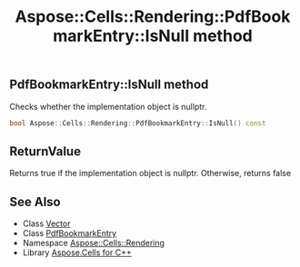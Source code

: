﻿---
title: Aspose::Cells::Rendering::PdfBookmarkEntry::IsNull method
linktitle: IsNull
second_title: Aspose.Cells for C++ API Reference
description: 'Aspose::Cells::Rendering::PdfBookmarkEntry::IsNull method. Checks whether the implementation object is nullptr in C++.'
type: docs
weight: 500
url: /cpp/aspose.cells.rendering/pdfbookmarkentry/isnull/
---
## PdfBookmarkEntry::IsNull method


Checks whether the implementation object is nullptr.

```cpp
bool Aspose::Cells::Rendering::PdfBookmarkEntry::IsNull() const
```


## ReturnValue

Returns true if the implementation object is nullptr. Otherwise, returns false

## See Also

* Class [Vector](../../../aspose.cells/vector/)
* Class [PdfBookmarkEntry](../)
* Namespace [Aspose::Cells::Rendering](../../)
* Library [Aspose.Cells for C++](../../../)

